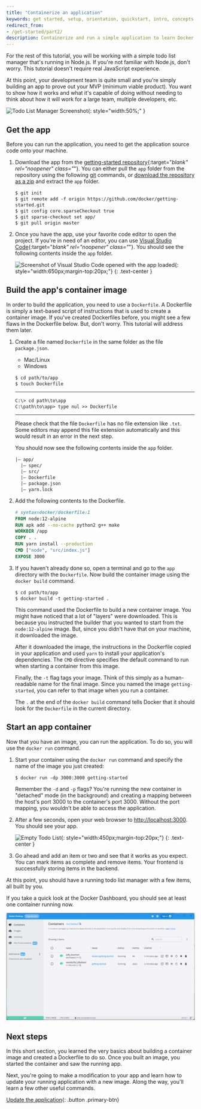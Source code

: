 ```yaml
---
title: "Containerize an application"
keywords: get started, setup, orientation, quickstart, intro, concepts, containers, docker desktop
redirect_from:
- /get-started/part2/
description: Containerize and run a simple application to learn Docker
---
```



For the rest of this tutorial, you will be working with a simple todo
list manager that's running in Node.js. If you're not familiar with Node.js,
don't worry. This tutorial doesn't require real JavaScript experience.

At this point, your development team is quite small and you're simply
building an app to prove out your MVP (minimum viable product). You want
to show how it works and what it's capable of doing without needing to
think about how it will work for a large team, multiple developers, etc.

![Todo List Manager Screenshot](images/todo-list-sample.png){: style="width:50%;" }

## Get the app

Before you can run the application, you need to get the application source code onto your machine.

1. Download the app from the [getting-started repository](https://github.com/docker/getting-started){:target="_blank" rel="noopener" class="_"}. You can either pull the `app` folder from the repository using the following [git](https://git-scm.com/downloads) commands, or [download the repository as a zip](https://github.com/docker/getting-started/archive/refs/heads/master.zip) and extract the `app` folder.

    ```console
    $ git init
    $ git remote add -f origin https://github.com/docker/getting-started.git
    $ git config core.sparseCheckout true
    $ git sparse-checkout set app/
    $ git pull origin master
    ```

2. Once you have the app, use your favorite code editor to open the project. If you're in need of an editor, you can use [Visual Studio Code](https://code.visualstudio.com/){:target="_blank" rel="noopener" class="_"}. You should see the following contents inside the `app` folder.

    ![Screenshot of Visual Studio Code opened with the app loaded](images/ide-screenshot.png){: style="width:650px;margin-top:20px;"}
    {: .text-center }


## Build the app's container image

In order to build the application, you need to use a `Dockerfile`. A
Dockerfile is simply a text-based script of instructions that is used to
create a container image. If you've created Dockerfiles before, you might
see a few flaws in the Dockerfile below. But, don't worry. This tutorial will address them later.

1. Create a file named `Dockerfile` in the same folder as the file `package.json`.

   <ul class="nav nav-tabs">
     <li class="active"><a data-toggle="tab" data-target="#tab3">Mac/Linux</a></li>
     <li><a data-toggle="tab" data-target="#tab4">Windows</a></li>
    </ul>
    <div class="tab-content">
    <div id="tab3" class="tab-pane fade in active" markdown="1">
   
    ```console
    $ cd path/to/app
    $ touch Dockerfile
    ```
    <hr>
    </div>
    <div id="tab4" class="tab-pane fade" markdown="1">
   
     ```console
     C:\> cd path\to\app
     C:\path\to\app> type nul >> Dockerfile
     ```
   <hr>
   </div>
   </div>


     Please check that the file `Dockerfile` has no file extension like `.txt`. Some editors may append this file extension automatically and this would result in an error in the next step.

     You should now see the following contents inside the `app` folder.
     ```
     |— app/
       |— spec/
       |— src/
       |— Dockerfile
       |— package.json
       |— yarn.lock
     ```

2. Add the following contents to the Dockerfile.

   ```dockerfile
   # syntax=docker/dockerfile:1
   FROM node:12-alpine
   RUN apk add --no-cache python2 g++ make
   WORKDIR /app
   COPY . .
   RUN yarn install --production
   CMD ["node", "src/index.js"]
   EXPOSE 3000
   ```


3. If you haven't already done so, open a terminal and go to the `app` directory with the `Dockerfile`. Now build the container image using the `docker build` command.

   ```console
   $ cd path/to/app
   $ docker build -t getting-started .
   ```

   This command used the Dockerfile to build a new container image. You might
   have noticed that a lot of "layers" were downloaded. This is because you instructed
   the builder that you wanted to start from the `node:12-alpine` image. But, since you
   didn't have that on your machine, it downloaded the image.

   After it downloaded the image, the instructions in the Dockerfile copied in your application and used `yarn` to 
   install your application's dependencies. The `CMD` directive specifies the default 
   command to run when starting a container from this image.

   Finally, the `-t` flag tags your image. Think of this simply as a human-readable name
   for the final image. Since you named the image `getting-started`, you can refer to that
   image when you run a container.

   The `.` at the end of the `docker build` command tells Docker that it should look for the `Dockerfile` in the current directory.

## Start an app container

Now that you have an image, you can run the application. To do so, you will use the `docker run`
command.

1. Start your container using the `docker run` command and specify the name of the image you 
   just created:

   ```console
   $ docker run -dp 3000:3000 getting-started
   ```

   Remember the `-d` and `-p` flags? You're running the new container in "detached" mode (in the 
   background) and creating a mapping between the host's port 3000 to the container's port 3000.
   Without the port mapping, you wouldn't be able to access the application.

2. After a few seconds, open your web browser to [http://localhost:3000](http://localhost:3000).
   You should see your app.

   ![Empty Todo List](images/todo-list-empty.png){: style="width:450px;margin-top:20px;"}
   {: .text-center }

3. Go ahead and add an item or two and see that it works as you expect. You can mark items as
   complete and remove items. Your frontend is successfully storing items in the backend.

At this point, you should have a running todo list manager with a few items, all built by you.

If you take a quick look at the Docker Dashboard, you should see at least one  container running now.

![Docker Dashboard with tutorial and app containers running](images/dashboard-two-containers.png)

## Next steps

In this short section, you learned the very basics about building a container image and created a
Dockerfile to do so. Once you built an image, you started the container and saw the running app.

Next, you're going to make a modification to your app and learn how to update your running application
with a new image. Along the way, you'll learn a few other useful commands.

[Update the application](03_updating_app.md){: .button .primary-btn}